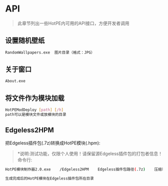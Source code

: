 # API
> 此章节列出一些HotPE内可用的API接口，方便开发者调用

## 设置随机壁纸
```bash
RandomWallpapers.exe  图片目录（格式：JPG）
```
## 关于窗口
```bash
About.exe
```
## 将文件作为模块加载

```bash
HotPEModDeploy [path] [/h]
path可以是模块文件或放模块的目录
```
## Edgeless2HPM
把Edgeless插件包(.7z)转换成HotPE模块(.hpm):
> *说明:测试功能，仅限个人使用！请保留源Edgeless插件包的打包者信息！
命令行:
```bash
HotPE模块制作器2.0.exe    /Edgeless2HPM    Edgeless插件包路径(.7z)    压缩率(0-22)

生成完成后的HotPE模块在Edgeless插件包所在目录
